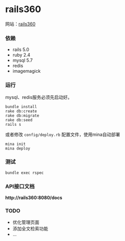 # rails360

网站：[rails360](http://rails360.com:8080)

### 依赖

* rails 5.0
* ruby 2.4
* mysql 5.7
* redis
* imagemagick 

### 运行

mysql、redis服务必须先启动好。

```
bundle install
rake db:create
rake db:migrate
rake db:seed
rails s
```

或者修改 `config/deploy.rb` 配置文件，使用mina自动部署

``` 
mina init
mina deploy
```

### 测试

```
bundle exec rspec
```

### API接口文档

**http://rails360:8080/docs**

### TODO

* 优化管理页面
* 添加全文检索功能
* ...